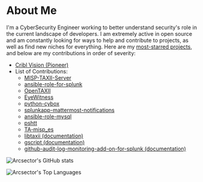# About Me

I'm a CyberSecurity Engineer working to better understand security's role in the current landscape of developers. I am extremely active in open source and am constantly looking for ways to help and contribute to projects, as well as find new niches for everything. Here are my [most-starred projects](https://github.com/arcsector?tab=repositories&q=&type=&language=&sort=stargazers), and below are my contributions in order of severity:

- [Cribl Vision (Pioneer)](https://github.com/criblio/criblvision?tab=readme-ov-file#about)
- List of Contributions:
  - [MISP-TAXII-Server](https://github.com/MISP/MISP-Taxii-Server/pulls?q=is:pr+author:arcsector)
  - [ansible-role-for-splunk](https://github.com/splunk/ansible-role-for-splunk/pulls?q=is:pr+author:arcsector)
  - [OpenTAXII](https://github.com/EclecticIQ/OpenTAXII/pulls?q=is:pr+author:arcsector)
  - [EyeWitness](https://github.com/RedSiege/EyeWitness/pulls?q=is:pr+author:arcsector)
  - [python-cybox](https://github.com/CybOXProject/python-cybox/pulls?q=is:pr+author:arcsector)
  - [splunkapp-mattermost-notifications](https://github.com/couloum/splunkapp-mattermost-notifications/pulls?q=is:pr+author:arcsector)
  - [ansible-role-mysql](https://github.com/geerlingguy/ansible-role-mysql/pulls?q=is:pr+author:arcsector)
  - [pshtt](https://github.com/cisagov/pshtt/pulls?q=is:pr+author:arcsector)
  - [TA-misp_es](https://github.com/splunk/TA-misp_es/pulls?q=is:pr+author:arcsector)
  - [libtaxii (documentation)](https://github.com/TAXIIProject/libtaxii/pulls?q=is:pr+author:arcsector)
  - [gscript (documentation)](https://github.com/gen0cide/gscript/pulls?q=is:pr+author:arcsector)
  - [github-audit-log-monitoring-add-on-for-splunk (documentation)](https://github.com/splunk/github-audit-log-monitoring-add-on-for-splunk/pulls?q=is:pr+author:arcsector)

![Arcsector's GitHub stats](https://github-readme-stats.vercel.app/api?username=arcsector&show_icons=true&theme=outrun)

![Arcsector's Top Languages](https://github-readme-stats.vercel.app/api/top-langs/?username=arcsector&layout=compact&theme=outrun)

<!--
**arcsector/arcsector** is a ✨ _special_ ✨ repository because its `README.md` (this file) appears on your GitHub profile.

Here are some ideas to get you started:

- 🔭 I’m currently working on ...
- 🌱 I’m currently learning ...
- 👯 I’m looking to collaborate on ...
- 🤔 I’m looking for help with ...
- 💬 Ask me about ...
- 📫 How to reach me: ...
- 😄 Pronouns: ...
- ⚡ Fun fact: ...
-->
